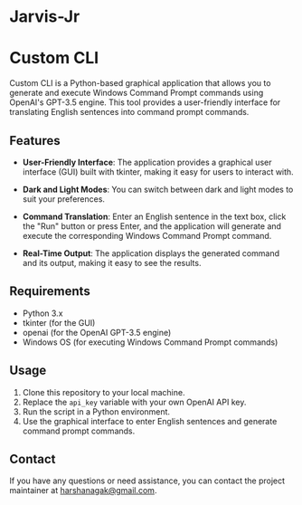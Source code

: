 # Jarvis-Jr
# Custom CLI

Custom CLI is a Python-based graphical application that allows you to generate and execute Windows Command Prompt commands using OpenAI's GPT-3.5 engine. This tool provides a user-friendly interface for translating English sentences into command prompt commands.

## Features

- **User-Friendly Interface**: The application provides a graphical user interface (GUI) built with tkinter, making it easy for users to interact with.

- **Dark and Light Modes**: You can switch between dark and light modes to suit your preferences.

- **Command Translation**: Enter an English sentence in the text box, click the "Run" button or press Enter, and the application will generate and execute the corresponding Windows Command Prompt command.

- **Real-Time Output**: The application displays the generated command and its output, making it easy to see the results.

## Requirements

- Python 3.x
- tkinter (for the GUI)
- openai (for the OpenAI GPT-3.5 engine)
- Windows OS (for executing Windows Command Prompt commands)

## Usage

1. Clone this repository to your local machine.
2. Replace the `api_key` variable with your own OpenAI API key.
3. Run the script in a Python environment.
4. Use the graphical interface to enter English sentences and generate command prompt commands.

## Contact

If you have any questions or need assistance, you can contact the project maintainer at harshanagak@gmail.com.

